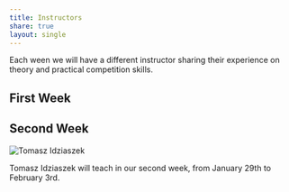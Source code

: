 ```yaml
---
title: Instructors
share: true
layout: single
---
```


Each ween we will have a different instructor sharing their experience on theory and practical competition skills.

## First Week


## Second Week

![Tomasz Idziaszek](../images/tomasz_idziaszek_photo.png)

Tomasz Idziaszek will teach in our second week, from January 29th to February 3rd.

